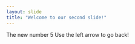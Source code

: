 ```yaml
---
layout: slide
title: "Welcome to our second slide!"
---
```

The new number 5
Use the left arrow to go back!
